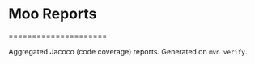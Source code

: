 # Moo Reports
=====================

Aggregated Jacoco (code coverage) reports. Generated on `mvn verify`.

